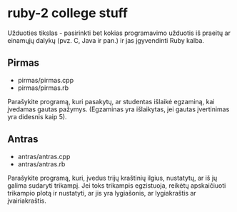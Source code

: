 # ruby-2 college stuff
Užduoties tikslas - pasirinkti bet kokias programavimo užduotis iš praeitų ar einamųjų dalykų (pvz. C, Java ir pan.) ir jas įgyvendinti Ruby kalba.

## Pirmas
* pirmas/pirmas.cpp
* pirmas/pirmas.rb

Parašykite programą, kuri pasakytų, ar studentas išlaikė egzaminą, kai įvedamas gautas pažymys. (Egzaminas yra išlaikytas, jei gautas įvertinimas yra didesnis kaip 5).

## Antras
* antras/antras.cpp
* antras/antras.rb

Parašykite programą, kuri, įvedus trijų kraštinių ilgius, nustatytų, ar iš jų galima sudaryti trikampį. Jei toks trikampis egzistuoja, reikėtų apskaičiuoti trikampio plotą ir nustatyti, ar jis yra lygiašonis, ar lygiakraštis ar įvairiakraštis.
